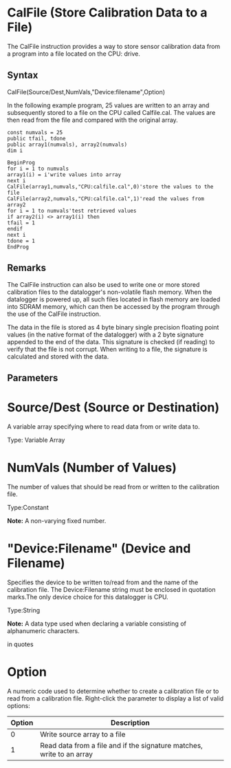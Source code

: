 # CalFile (Store Calibration Data to a File)

The CalFile instruction provides a way to store sensor calibration data from a program into a file located on the CPU: drive.

## Syntax

CalFile(Source/Dest,NumVals,"Device:filename",Option)

In the following example program, 25 values are written to an array and subsequently stored to a file on the CPU called Calfile.cal. The values are then read from the file and compared with the original array.

```
const numvals = 25
public tfail, tdone
public array1(numvals), array2(numvals)
dim i

BeginProg
for i = 1 to numvals
array1(i) = i'write values into array
next i
CalFile(array1,numvals,"CPU:calfile.cal",0)'store the values to the file
CalFile(array2,numvals,"CPU:calfile.cal",1)'read the values from array2
for i = 1 to numvals'test retrieved values
if array2(i) <> array1(i) then
tfail = 1
endif
next i
tdone = 1
EndProg
```

## Remarks

The CalFile instruction can also be used to write one or more stored calibration files to the datalogger's non-volatile flash memory. When the datalogger is powered up, all such files located in flash memory are loaded into SDRAM memory, which can then be accessed by the program through the use of the CalFile instruction.

The data in the file is stored as 4 byte binary single precision floating point values (in the native format of the datalogger) with a 2 byte signature appended to the end of the data. This signature is checked (if reading) to verify that the file is not corrupt. When writing to a file, the signature is calculated and stored with the data.

## Parameters

# Source/Dest (Source or Destination)

A variable array specifying where to read data from or write data to.

Type: Variable Array

# NumVals (Number of Values)

The number of values that should be read from or written to the calibration file.

Type:Constant

**Note:** A non-varying fixed number.

# "Device:Filename" (Device and Filename)

Specifies the device to be written to/read from and the name of the calibration file. The Device:Filename string must be enclosed in quotation marks.The only device choice for this datalogger is CPU.

Type:String

**Note:** A data type used when declaring a variable consisting of alphanumeric characters.

in quotes

# Option

A numeric code used to determine whether to create a calibration file or to read from a calibration file. Right-click the parameter to display a list of valid options:

| Option | Description                                                           |
| ------ | --------------------------------------------------------------------- |
| 0      | Write source array to a file                                          |
| 1      | Read data from a file and if the signature matches, write to an array |
